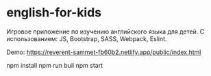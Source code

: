 # english-for-kids

Игровое приложение по изучению английского языка для детей.
С использованием: JS, Bootstrap, SASS, Webpack, Eslint.

Demo: https://reverent-sammet-fb60b2.netlify.app/public/index.html

npm install
npm run buil 
npm start
